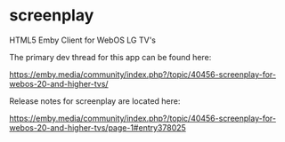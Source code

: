 # screenplay
HTML5 Emby Client for WebOS LG TV's

The primary dev thread for this app can be found here:

https://emby.media/community/index.php?/topic/40456-screenplay-for-webos-20-and-higher-tvs/

Release notes for screenplay are located here:

https://emby.media/community/index.php?/topic/40456-screenplay-for-webos-20-and-higher-tvs/page-1#entry378025

